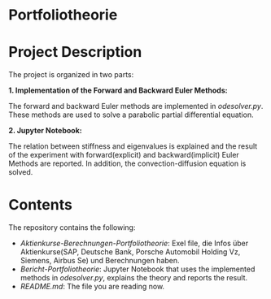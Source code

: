 # Portfoliotheorie


# Project Description
The project is organized in two parts:

**1. Implementation of the Forward and Backward Euler Methods:**

The forward and backward Euler methods are implemented in _odesolver.py_. These methods are used to solve a parabolic partial differential equation.

**2. Jupyter Notebook:**

The relation between stiffness and eigenvalues is explained and the result of the experiment with forward(explicit) and backward(implicit) Euler Methods are reported. In addition, the convection-diffusion equation is solved.

# Contents
The repository contains the following:

- _Aktienkurse-Berechnungen-Portfoliotheorie_: Exel file, die Infos über Aktienkurse(SAP, Deutsche Bank, Porsche Automobil Holding Vz, Siemens, Airbus Se) und Berechnungen haben.
- _Bericht-Portfoliotheorie_: Jupyter Notebook that uses the implemented methods in _odesolver.py_, explains the theory and reports the result.
- _README.md_: The file you are reading now.

